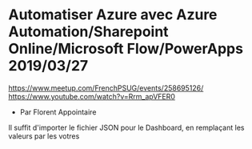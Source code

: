# Automatiser Azure avec Azure Automation/Sharepoint Online/Microsoft Flow/PowerApps 2019/03/27

https://www.meetup.com/FrenchPSUG/events/258695126/
https://www.youtube.com/watch?v=Rrm_apVFER0

* Par Florent Appointaire

Il suffit d'importer le fichier JSON pour le Dashboard, en remplaçant les valeurs par les votres